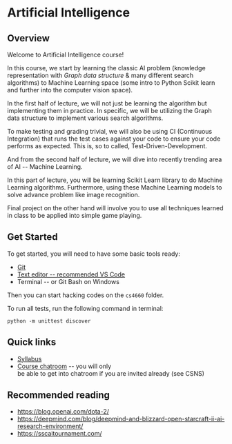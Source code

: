 # Artificial Intelligence

## Overview

Welcome to Artificial Intelligence course!

In this course, we start by learning the classic AI problem (knowledge
representation with *Graph data structure* & many different search algorithms) to
Machine Learning space (some intro to Python Scikit learn and further into the 
computer vision space).

In the first half of lecture, we will not just be learning the algorithm but
implementing them in practice. In specific, we will be utilizing the Graph data
structure to implement various search algorithms.

To make testing and grading trivial, we will also be using CI (Continuous
Integration) that runs the test cases against your code to ensure your code performs
as expected. This is, so to called, Test-Driven-Development.

And from the second half of lecture, we will dive into recently trending area of
AI -- Machine Learning.

In this part of lecture, you will be learning Scikit Learn library to do Machine
Learning algorithms. Furthermore, using these Machine Learning models to solve
advance problem like image recognition.

Final project on the other hand will involve you to use all techniques learned in
class to be applied into simple game playing.

## Get Started

To get started, you will need to have some basic tools ready:

* [Git](https://git-scm.com/)
* [Text editor -- recommended VS Code](https://code.visualstudio.com/)
* Terminal -- or Git Bash on Windows

Then you can start hacking codes on the `cs4660` folder.

To run all tests, run the following command in terminal:

```
python -m unittest discover
```

## Quick links

* [Syllabus](SYLLABUS.md)
* [Course chatroom](https://csula-cs4660-fall2017.slack.com) -- you will only  
be able to get into chatroom if you are invited already (see CSNS)

## Recommended reading

* https://blog.openai.com/dota-2/
* https://deepmind.com/blog/deepmind-and-blizzard-open-starcraft-ii-ai-research-environment/
* https://sscaitournament.com/

